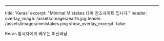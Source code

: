 ---
title: 'Keras'
excerpt: "Minimal Mistakes 테마 참조사이트 입니다."
header:
  overlay_image: /assets/images/earth.jpg
  teaser: /assets/images/mmistakes.png
  show_overlay_excerpt: false


Keras 창시자에게 배우는 머신러닝
